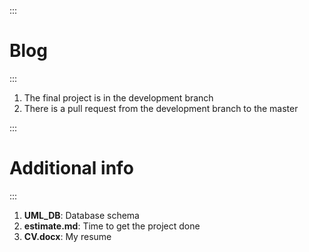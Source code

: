 ::: 

# Blog

:::

1. The final project is in the development branch 
2. There is a pull request from the development branch to the master 

::: 

# Additional info

:::

1. **UML_DB**: Database schema 
2. **estimate.md**: Time to get the project done
3. **CV.docx**: My resume

